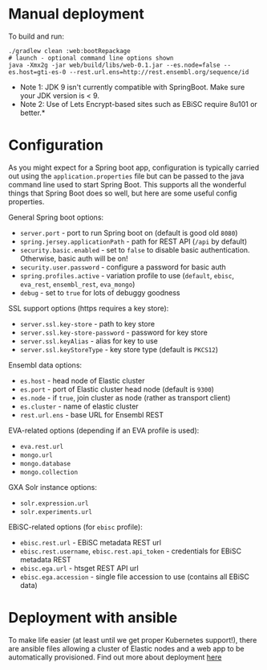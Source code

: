 # Manual deployment

To build and run:
```console
./gradlew clean :web:bootRepackage
# launch - optional command line options shown
java -Xmx2g -jar web/build/libs/web-0.1.jar --es.node=false --es.host=gti-es-0 --rest.url.ens=http://rest.ensembl.org/sequence/id
```
* Note 1: JDK 9 isn't currently compatible with SpringBoot. Make sure your JDK version is < 9.
* Note 2: Use of Lets Encrypt-based sites such as EBiSC require 8u101 or better.*

# Configuration

As you might expect for a Spring boot app, configuration is typically carried out using the `application.properties` file but can be passed to the java command line used to start Spring Boot. This supports all the wonderful things that Spring Boot does so well, but here are some useful config properties.

General Spring boot options:
* `server.port` - port to run Spring boot on (default is good old `8080`)
* `spring.jersey.applicationPath` - path for REST API (`/api` by default)
* `security.basic.enabled` - set to `false` to disable basic authentication. Otherwise, basic auth will be on!
* `security.user.password` - configure a password for basic auth
* `spring.profiles.active` - variation profile to use (`default`, `ebisc`, `eva_rest`, `ensembl_rest`, `eva_mongo`)
* `debug` - set to `true` for lots of debuggy goodness

SSL support options (https requires a key store):
* `server.ssl.key-store` - path to key store
* `server.ssl.key-store-password` - password for key store
* `server.ssl.keyAlias` - alias for key to use
* `server.ssl.keyStoreType` - key store type (default is `PKCS12`)

Ensembl data options:
* `es.host` - head node of Elastic cluster
* `es.port` - port of Elastic cluster head node (default is `9300`)
* `es.node` - if `true`, join cluster as node (rather as transport client)
* `es.cluster` - name of elastic cluster
* `rest.url.ens` - base URL for Ensembl REST

EVA-related options (depending if an EVA profile is used):
* `eva.rest.url`
* `mongo.url`
* `mongo.database`
* `mongo.collection`

GXA Solr instance options:
* `solr.expression.url`
* `solr.experiments.url`

EBiSC-related options (for `ebisc` profile):
* `ebisc.rest.url` - EBiSC metadata REST url
* `ebisc.rest.username`,  `ebisc.rest.api_token` - credentials for EBiSC metadata REST
* `ebisc.ega.url` - htsget REST API url
* `ebisc.ega.accession` - single file accession to use (contains all EBiSC data)

# Deployment with ansible

To make life easier (at least until we get proper Kubernetes support!), there are ansible files allowing a cluster of Elastic nodes and a web app to be automatically provisioned. Find out more about deployment [here](../../deployment/README.md) 
